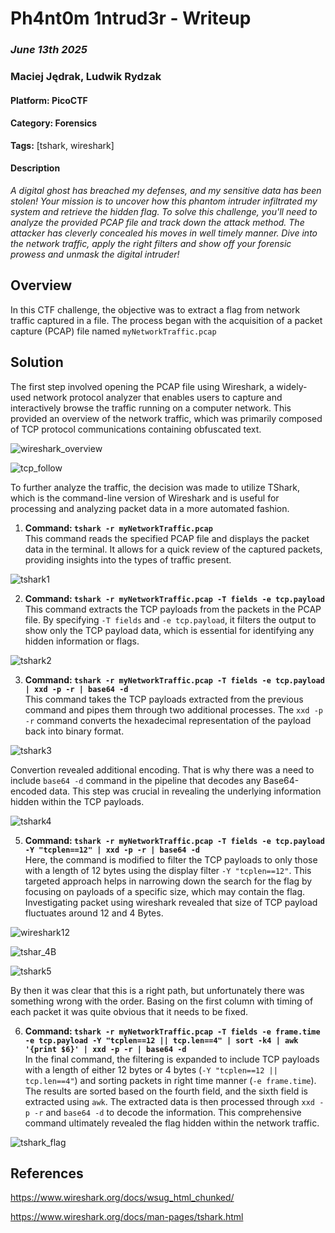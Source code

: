 # **Ph4nt0m 1ntrud3r - Writeup**

### *June 13th 2025*
### Maciej Jędrak, Ludwik Rydzak

#### Platform: PicoCTF
#### Category: Forensics
**Tags:** [tshark, wireshark]

#### Description

_A digital ghost has breached my defenses, and my sensitive data has been stolen! Your mission is to uncover how this phantom intruder infiltrated my system and retrieve the hidden flag. To solve this challenge, you'll need to analyze the provided PCAP file and track down the attack method. The attacker has cleverly concealed his moves in well timely manner. Dive into the network traffic, apply the right filters and show off your forensic prowess and unmask the digital intruder!_

## Overview

In this CTF challenge, the objective was to extract a flag from network traffic captured in a file. The process began with the acquisition of a packet capture (PCAP) file named `myNetworkTraffic.pcap`

## Solution

The first step involved opening the PCAP file using Wireshark, a widely-used network protocol analyzer that enables users to capture and interactively browse the traffic running on a computer network. This provided an overview of the network traffic, which was primarily composed of TCP protocol communications containing obfuscated text.

  ![wireshark_overview](https://github.com/user-attachments/assets/92eb96cd-3e75-49ff-80df-7132e1bacaf6)

  ![tcp_follow](https://github.com/user-attachments/assets/dd805923-221f-42c5-bf51-b736d1bff839)

To further analyze the traffic, the decision was made to utilize TShark, which is the command-line version of Wireshark and is useful for processing and analyzing packet data in a more automated fashion.

1. **Command: `tshark -r myNetworkTraffic.pcap`**  
   This command reads the specified PCAP file and displays the packet data in the terminal. It allows for a quick review of the captured packets, providing insights into the types of traffic present.

  ![tshark1](https://github.com/user-attachments/assets/a17e81c1-e471-41f1-aaae-b422502cfced)

2. **Command: `tshark -r myNetworkTraffic.pcap -T fields -e tcp.payload`**  
   This command extracts the TCP payloads from the packets in the PCAP file. By specifying `-T fields` and `-e tcp.payload`, it filters the output to show only the TCP payload data, which is essential for identifying any hidden information or flags.

  ![tshark2](https://github.com/user-attachments/assets/0196d4d4-0ce7-4cc0-b761-c70b96e5e19e)

3. **Command: `tshark -r myNetworkTraffic.pcap -T fields -e tcp.payload | xxd -p -r | base64 -d`**  
   This command takes the TCP payloads extracted from the previous command and pipes them through two additional processes. The `xxd -p -r` command converts the hexadecimal representation of the payload back into binary format. 

  ![tshark3](https://github.com/user-attachments/assets/7a5aba60-db1c-4724-911b-bd5e9ffc5c98)

   Convertion revealed additional encoding. That is why there was a need to include `base64 -d` command in the pipeline that decodes any Base64-encoded data. This step was crucial in revealing the underlying information hidden within the TCP payloads.

  ![tshark4](https://github.com/user-attachments/assets/e231ea9f-05cc-47bb-8dbb-3c2f3ca602c9)

5. **Command: `tshark -r myNetworkTraffic.pcap -T fields -e tcp.payload -Y "tcplen==12" | xxd -p -r | base64 -d`**  
   Here, the command is modified to filter the TCP payloads to only those with a length of 12 bytes using the display filter `-Y "tcplen==12"`. This targeted approach helps in narrowing down the search for the flag by focusing on payloads of a specific size, which may contain the flag. Investigating packet using wireshark revealed that size of TCP payload fluctuates around 12 and 4 Bytes.
   
![wireshark12](https://github.com/user-attachments/assets/350e59b0-5595-41c6-9336-afc075bd8d57)

![tshar_4B](https://github.com/user-attachments/assets/74994413-4862-424e-8099-42ddb0a0ecec)

![tshark5](https://github.com/user-attachments/assets/adaa3df8-815e-4572-9d24-09b01ce4121a)

By then it was clear that this is a right path, but unfortunately there was something wrong with the order. Basing on the first column with timing of each packet it was quite obvious that it needs to be fixed.

6. **Command: `tshark -r myNetworkTraffic.pcap -T fields -e frame.time -e tcp.payload -Y "tcplen==12 || tcp.len==4" | sort -k4 | awk '{print $6}' | xxd -p -r | base64 -d`**  
   In the final command, the filtering is expanded to include TCP payloads with a length of either 12 bytes or 4 bytes (`-Y "tcplen==12 || tcp.len==4"`) and sorting packets in right time manner (`-e frame.time`). The results are sorted based on the fourth field, and the sixth field is extracted using `awk`. The extracted data is then processed through `xxd -p -r` and `base64 -d` to decode the information. This comprehensive command ultimately revealed the flag hidden within the network traffic.

![tshark_flag](https://github.com/user-attachments/assets/b8e5a83b-c6c7-43e5-bfc8-41d1f6856124)

## References 

https://www.wireshark.org/docs/wsug_html_chunked/

https://www.wireshark.org/docs/man-pages/tshark.html

